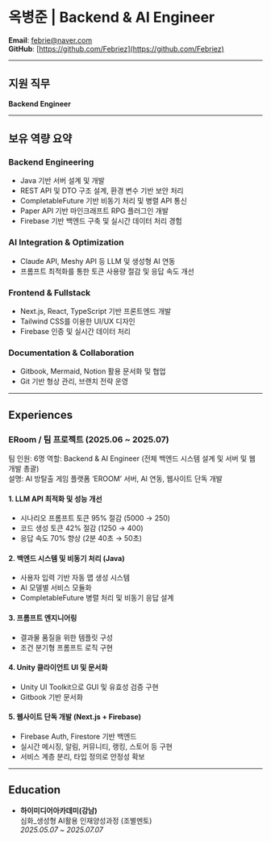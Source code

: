 # 옥병준 | Backend & AI Engineer  
**Email**: febrie@naver.com  
**GitHub**: [https://github.com/Febriez](https://github.com/Febriez)

---

## 지원 직무  
**Backend Engineer**

---

## 보유 역량 요약  

### Backend Engineering
- Java 기반 서버 설계 및 개발
- REST API 및 DTO 구조 설계, 환경 변수 기반 보안 처리
- CompletableFuture 기반 비동기 처리 및 병렬 API 통신
- Paper API 기반 마인크래프트 RPG 플러그인 개발
- Firebase 기반 백엔드 구축 및 실시간 데이터 처리 경험

### AI Integration & Optimization
- Claude API, Meshy API 등 LLM 및 생성형 AI 연동
- 프롬프트 최적화를 통한 토큰 사용량 절감 및 응답 속도 개선

### Frontend & Fullstack
- Next.js, React, TypeScript 기반 프론트엔드 개발
- Tailwind CSS를 이용한 UI/UX 디자인
- Firebase 인증 및 실시간 데이터 처리

### Documentation & Collaboration
- Gitbook, Mermaid, Notion 활용 문서화 및 협업
- Git 기반 형상 관리, 브랜치 전략 운영

---

## Experiences

### ERoom / 팀 프로젝트 (2025.06 ~ 2025.07)
팀 인원: 6명
역할: Backend & AI Engineer (전체 백엔드 시스템 설계 및 서버 및 웹 개발 총괄)  
설명: AI 방탈출 게임 플랫폼 ‘EROOM’ 서버, AI 연동, 웹사이트 단독 개발

#### 1. LLM API 최적화 및 성능 개선
- 시나리오 프롬프트 토큰 95% 절감 (5000 → 250)
- 코드 생성 토큰 42% 절감 (1250 → 400)
- 응답 속도 70% 향상 (2분 40초 → 50초)

#### 2. 백엔드 시스템 및 비동기 처리 (Java)
- 사용자 입력 기반 자동 맵 생성 시스템
- AI 모델별 서비스 모듈화
- CompletableFuture 병렬 처리 및 비동기 응답 설계

#### 3. 프롬프트 엔지니어링
- 결과물 품질을 위한 템플릿 구성
- 조건 분기형 프롬프트 로직 구현

#### 4. Unity 클라이언트 UI 및 문서화
- Unity UI Toolkit으로 GUI 및 유효성 검증 구현
- Gitbook 기반 문서화

#### 5. 웹사이트 단독 개발 (Next.js + Firebase)
- Firebase Auth, Firestore 기반 백엔드
- 실시간 메시징, 알림, 커뮤니티, 랭킹, 스토어 등 구현
- 서비스 계층 분리, 타입 정의로 안정성 확보

---

## Education  

- **하이미디어아카데미(강남)**  
  심화_생성형 AI활용 인재양성과정 (조별멘토)  
  *2025.05.07 ~ 2025.07.07*

